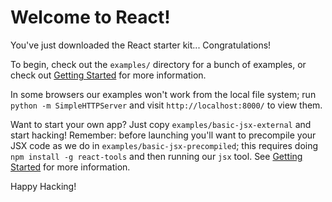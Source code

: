 # Welcome to React!

You've just downloaded the React starter kit... Congratulations!

To begin, check out the `examples/` directory for a bunch of examples, or check out [Getting Started](http://facebook.github.io/react/docs/getting-started.html) for more information.

In some browsers our examples won't work from the local file system; run `python -m SimpleHTTPServer` and visit `http://localhost:8000/` to view them.

Want to start your own app? Just copy `examples/basic-jsx-external` and start hacking! Remember: before launching you'll want to precompile your JSX code as we do in `examples/basic-jsx-precompiled`; this requires doing `npm install -g react-tools` and then running our `jsx` tool. See [Getting Started](http://facebook.github.io/react/docs/getting-started.html) for more information.

Happy Hacking!

